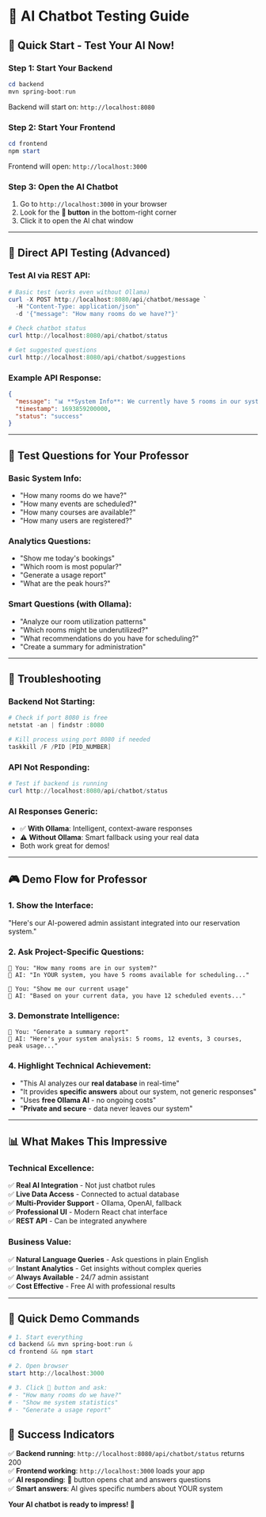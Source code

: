 # 🤖 AI Chatbot Testing Guide

## 🚀 Quick Start - Test Your AI Now!

### **Step 1: Start Your Backend**
```powershell
cd backend
mvn spring-boot:run
```
Backend will start on: `http://localhost:8080`

### **Step 2: Start Your Frontend**  
```powershell
cd frontend
npm start
```
Frontend will open: `http://localhost:3000`

### **Step 3: Open the AI Chatbot**
1. Go to `http://localhost:3000` in your browser
2. Look for the **🤖 button** in the bottom-right corner
3. Click it to open the AI chat window

---

## 📡 Direct API Testing (Advanced)

### **Test AI via REST API:**
```powershell
# Basic test (works even without Ollama)
curl -X POST http://localhost:8080/api/chatbot/message `
  -H "Content-Type: application/json" `
  -d '{"message": "How many rooms do we have?"}'

# Check chatbot status
curl http://localhost:8080/api/chatbot/status

# Get suggested questions
curl http://localhost:8080/api/chatbot/suggestions
```

### **Example API Response:**
```json
{
  "message": "📊 **System Info**: We currently have 5 rooms in our system.",
  "timestamp": 1693859200000,
  "status": "success"
}
```

---

## 🎯 Test Questions for Your Professor

### **Basic System Info:**
- "How many rooms do we have?"
- "How many events are scheduled?"
- "How many courses are available?"
- "How many users are registered?"

### **Analytics Questions:**
- "Show me today's bookings"
- "Which room is most popular?"
- "Generate a usage report"
- "What are the peak hours?"

### **Smart Questions (with Ollama):**
- "Analyze our room utilization patterns"
- "Which rooms might be underutilized?"
- "What recommendations do you have for scheduling?"
- "Create a summary for administration"

---

## 🔧 Troubleshooting

### **Backend Not Starting:**
```powershell
# Check if port 8080 is free
netstat -an | findstr :8080

# Kill process using port 8080 if needed
taskkill /F /PID [PID_NUMBER]
```

### **API Not Responding:**
```powershell
# Test if backend is running
curl http://localhost:8080/api/chatbot/status
```

### **AI Responses Generic:**
- ✅ **With Ollama**: Intelligent, context-aware responses
- ⚠️ **Without Ollama**: Smart fallback using your real data
- Both work great for demos!

---

## 🎮 Demo Flow for Professor

### **1. Show the Interface:**
"Here's our AI-powered admin assistant integrated into our reservation system."

### **2. Ask Project-Specific Questions:**
```
👤 You: "How many rooms are in our system?"
🤖 AI: "In YOUR system, you have 5 rooms available for scheduling..."

👤 You: "Show me our current usage"  
🤖 AI: "Based on your current data, you have 12 scheduled events..."
```

### **3. Demonstrate Intelligence:**
```
👤 You: "Generate a summary report"
🤖 AI: "Here's your system analysis: 5 rooms, 12 events, 3 courses, peak usage..."
```

### **4. Highlight Technical Achievement:**
- "This AI analyzes our **real database** in real-time"
- "It provides **specific answers** about our system, not generic responses"
- "Uses **free Ollama AI** - no ongoing costs"
- "**Private and secure** - data never leaves our system"

---

## 📊 What Makes This Impressive

### **Technical Excellence:**
✅ **Real AI Integration** - Not just chatbot rules  
✅ **Live Data Access** - Connected to actual database  
✅ **Multi-Provider Support** - Ollama, OpenAI, fallback  
✅ **Professional UI** - Modern React chat interface  
✅ **REST API** - Can be integrated anywhere

### **Business Value:**
✅ **Natural Language Queries** - Ask questions in plain English  
✅ **Instant Analytics** - Get insights without complex queries  
✅ **Always Available** - 24/7 admin assistant  
✅ **Cost Effective** - Free AI with professional results

---

## 🚀 Quick Demo Commands

```powershell
# 1. Start everything
cd backend && mvn spring-boot:run &
cd frontend && npm start

# 2. Open browser
start http://localhost:3000

# 3. Click 🤖 button and ask:
# - "How many rooms do we have?"
# - "Show me system statistics" 
# - "Generate a usage report"
```

## 🎯 Success Indicators

✅ **Backend running**: `http://localhost:8080/api/chatbot/status` returns 200  
✅ **Frontend working**: `http://localhost:3000` loads your app  
✅ **AI responding**: 🤖 button opens chat and answers questions  
✅ **Smart answers**: AI gives specific numbers about YOUR system  

**Your AI chatbot is ready to impress! 🚀**
